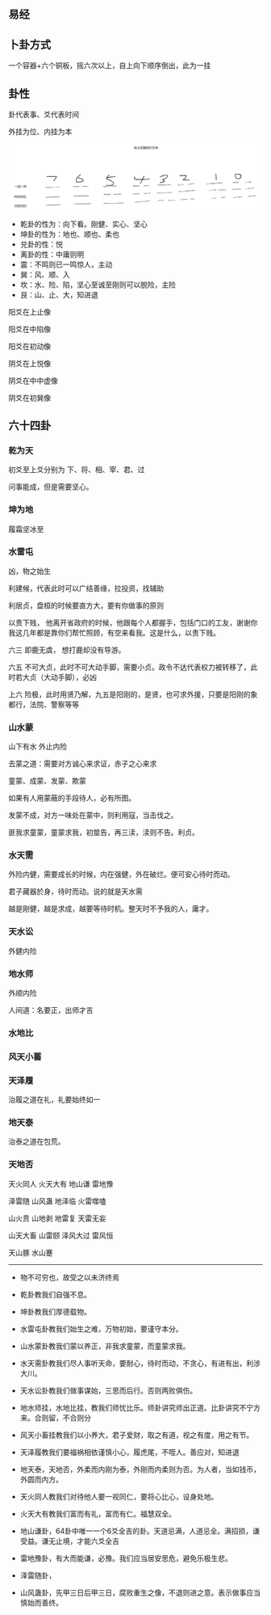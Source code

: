 ## 易经

## 卜卦方式

  一个容器+六个铜板，摇六次以上，自上向下顺序倒出，此为一挂

## 卦性

卦代表事、爻代表时间

外挂为位、内挂为本

![八卦](ba-gua.jpg)

* 乾卦的性为：向下看。刚健、实心、坚心
* 坤卦的性为：地也、顺也、柔也
* 兑卦的性：悦
* 离卦的性：中庸则明
* 震：不鸣则已一鸣惊人，主动
* 巽：风、顺、入
* 坎：水、险、陷，坚心至诚至刚则可以脱险，主险
* 艮：山、止、大，知进退


阳爻在上止像

阳爻在中陷像

阳爻在初动像

阴爻在上悦像

阴爻在中中虚像

阴爻在初巽像

## 六十四卦

### 乾为天

初爻至上爻分别为 下、将、相、宰、君、过

问事能成，但是需要坚心。

### 坤为地

履霜坚冰至

### 水雷屯

凶，物之始生

利建候，代表此时可以广结善缘，拉投资，找辅助

利居贞，盘桓的时候要直方大，要有你做事的原则

以贵下贱， 他离开省政府的时候，他跟每个人都握手，包括门口的工友，谢谢你我这几年都是靠你们帮忙照顾，有空来看我。这是什么，以贵下贱。

六三 即鹿无虞， 想打鹿却没有导游。

六五 不可大贞，此时不可大动手脚，需要小贞。政令不达代表权力被转移了，此时若大贞（大动手脚），必凶

上六 险极，此时用贤乃解，九五是阳刚的，是贤，也可求外援，只要是阳刚的象都行，法院、警察等等


### 山水蒙

山下有水 外止内险

去蒙之道：需要对方诚心来求证，赤子之心来求 

童蒙、成蒙、发蒙、欺蒙

如果有人用蒙蔽的手段待人，必有所图。

发蒙不成，对方一味处在蒙中，则利用寇，当击伐之。

匪我求童蒙，童蒙求我，初筮告，再三渎，渎则不告。利贞。

### 水天需

外险内健，需要成长的时候，内在强健，外在破烂。便可安心待时而动。

君子藏器於身，待时而动。说的就是天水需

越是刚健，越是求成，越要等待时机。整天时不予我的人，庸才。

### 天水讼

外健内险

### 地水师

外顺内险

人间道：名要正，出师才吉

### 水地比

### 风天小蓄

### 天泽履

治履之道在礼，礼要始终如一

### 地天泰

治泰之道在包荒。

### 天地否

天火同人 火天大有 地山谦 雷地豫 

泽雷随 山风蛊 地泽临 火雷噬嗑 

山火贲 山地剥 地雷复 天雷无妄

山天大畜 山雷颐 泽风大过 雷风恒

天山豚
水山蹇

------------------------------------------------

* 物不可穷也，故受之以未济终焉

* 乾卦教我们自强不息。
* 坤卦教我们厚德载物。
* 水雷屯卦教我们始生之难，万物初始，要谨守本分。
* 山水蒙卦教我们蒙以养正，非我求童蒙，而童蒙求我。
* 水天需卦教我们尽人事听天命，要耐心，待时而动，不贪心，有进有出，利涉大川。
* 天水讼卦教我们做事谋始，三思而后行。否则两败俱伤。
* 地水师挂，水地比挂，教我们师忧比乐。师卦讲究师出正道。比卦讲究不宁方来。合则留，不合则分
* 风天小畜挂教我们以小养大，君子爱财，取之有道，视之有度，用之有节。
* 天泽履教我们要福祸相依谨慎小心，履虎尾，不咥人。善应对，知进退
* 地天泰，天地否，外柔而内刚为泰，外刚而内柔则为否。为人者，当如钱币，外圆而内方。
* 天火同人教我们对待他人要一视同仁，要将心比心，设身处地。
* 火天大有教我们富而有礼，富而有仁。福慧双全。
* 地山谦卦，64卦中唯一一个6爻全吉的卦。天道忌满，人道忌全。满招损，谦受益。谦无止境，才能六爻全吉
* 雷地豫卦，有大而能谦，必豫。我们应当居安思危，避免乐极生悲。
* 泽雷随卦，
* 山风蛊卦，先甲三日后甲三日，腐败重生之像，不退则进之意。表示做事应当慎始而善终。